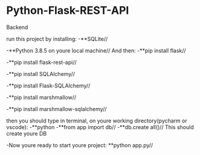# Python-Flask-REST-API
Backend 

run this project by installing:
-**SQLite//


-**Python 3.8.5 on youre local machine// 
And then:
-**pip install flask//

-**pip install flask-rest-api//

-**pip install SQLAlchemy//

-**pip install Flask-SQLAlchemy//

-**pip install marshmallow//

-**pip install marshmallow-sqlalchemy//

then you should type in terminal, on youre working directory(pycharm or vscode):
-**python
-**from app import db//
-**db.create all()//
This should create youre DB 

-Now youre ready to start youre project:
**python app.py// 
